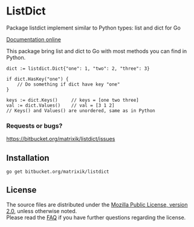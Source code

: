 ListDict
==========

Package listdict implement similar to Python types: list and dict for Go

[Documentation online](http://godoc.org/bitbucket.org/matrixik/listdict)

This package bring list and dict to Go with most methods you can find 
in Python.

	dict := listdict.Dict{"one": 1, "two": 2, "three": 3}

	if dict.HasKey("one") {
		// Do something if dict have key "one"
	}
	
	keys := dict.Keys()		// keys = [one two three]
	val := dict.Values()	// val = [3 1 2]
	// Keys() and Values() are unordered, same as in Python

### Requests or bugs? 
<https://bitbucket.org/matrixik/listdict/issues>

## Installation

	go get bitbucket.org/matrixik/listdict

## License

The source files are distributed under the 
[Mozilla Public License, version 2.0](http://mozilla.org/MPL/2.0/),
unless otherwise noted.  
Please read the [FAQ](http://www.mozilla.org/MPL/2.0/FAQ.html)
if you have further questions regarding the license.
